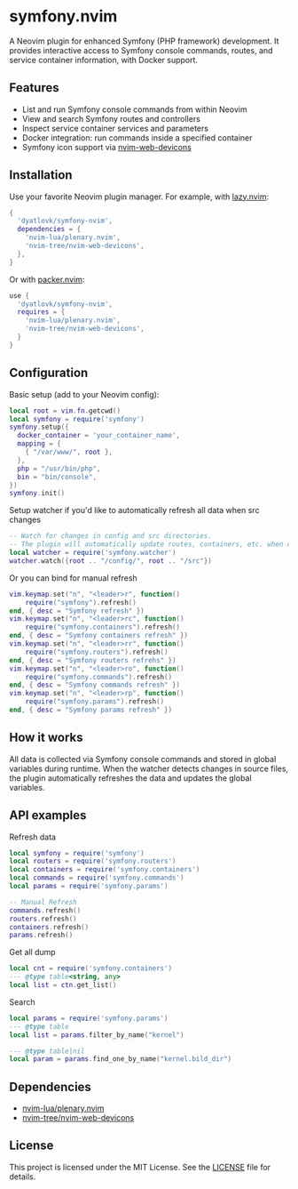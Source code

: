 # symfony.nvim

A Neovim plugin for enhanced Symfony (PHP framework) development. It provides interactive access to Symfony console commands, routes, and service container information, with Docker support.

## Features

- List and run Symfony console commands from within Neovim
- View and search Symfony routes and controllers
- Inspect service container services and parameters
- Docker integration: run commands inside a specified container
- Symfony icon support via [nvim-web-devicons](https://github.com/nvim-tree/nvim-web-devicons)


## Installation

Use your favorite Neovim plugin manager. For example, with [lazy.nvim](https://github.com/folke/lazy.nvim):

```lua
{
  'dyatlovk/symfony-nvim',
  dependencies = {
    'nvim-lua/plenary.nvim',
    'nvim-tree/nvim-web-devicons',
  },
}
```

Or with [packer.nvim](https://github.com/wbthomason/packer.nvim):

```lua
use {
  'dyatlovk/symfony-nvim',
  requires = {
    'nvim-lua/plenary.nvim',
    'nvim-tree/nvim-web-devicons',
  }
}
```


## Configuration

Basic setup (add to your Neovim config):

```lua
local root = vim.fn.getcwd()
local symfony = require('symfony')
symfony.setup({
  docker_container = 'your_container_name',
  mapping = {
    { "/var/www/", root },
  },
  php = "/usr/bin/php",
  bin = "bin/console",
})
symfony.init()
```

Setup watcher if you'd like to automatically refresh all data when src changes
```lua
-- Watch for changes in config and src directories.
-- The plugin will automatically update routes, containers, etc. when changes are detected.
local watcher = require('symfony.watcher')
watcher.watch({root .. "/config/", root .. "/src"})
```

Or you can bind for manual refresh

```lua
vim.keymap.set("n", "<leader>r", function()
    require("symfony").refresh()
end, { desc = "Symfony refresh" })
vim.keymap.set("n", "<leader>rc", function()
    require("symfony.containers").refresh()
end, { desc = "Symfony containers refresh" })
vim.keymap.set("n", "<leader>rr", function()
    require("symfony.routers").refresh()
end, { desc = "Symfony routers refrehs" })
vim.keymap.set("n", "<leader>ro", function()
    require("symfony.commands").refresh()
end, { desc = "Symfony commands refresh" })
vim.keymap.set("n", "<leader>rp", function()
    require("symfony.params").refresh()
end, { desc = "Symfony params refresh" })
```


## How it works

All data is collected via Symfony console commands and stored in global variables during runtime.
When the watcher detects changes in source files, the plugin automatically refreshes the data and updates the global variables.


## API examples

Refresh data
```lua
local symfony = require('symfony')
local routers = require('symfony.routers')
local containers = require('symfony.containers')
local commands = require('symfony.commands')
local params = require('symfony.params')

-- Manual Refresh
commands.refresh()
routers.refresh()
containers.refresh()
params.refresh()
```

Get all dump
```lua
local cnt = require('symfony.containers')
--- @type table<string, any>
local list = ctn.get_list()
```

Search
```lua
local params = require('symfony.params')
--- @type table
local list = params.filter_by_name("kernel")

--- @type table|nil
local param = params.find_one_by_name("kernel.bild_dir")
```

## Dependencies

- [nvim-lua/plenary.nvim](https://github.com/nvim-lua/plenary.nvim)
- [nvim-tree/nvim-web-devicons](https://github.com/nvim-tree/nvim-web-devicons)

## License

This project is licensed under the MIT License. See the [LICENSE](./LICENSE) file for details.
